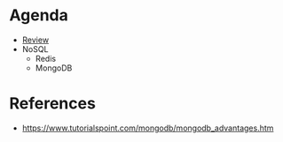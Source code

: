 # Agenda
* [Review](https://github.com/b2etw/Spring-Boot-Kotlin-Dojo/edit/master/stage7/README.md)
* NoSQL
  * Redis
  * MongoDB

# References
* https://www.tutorialspoint.com/mongodb/mongodb_advantages.htm
